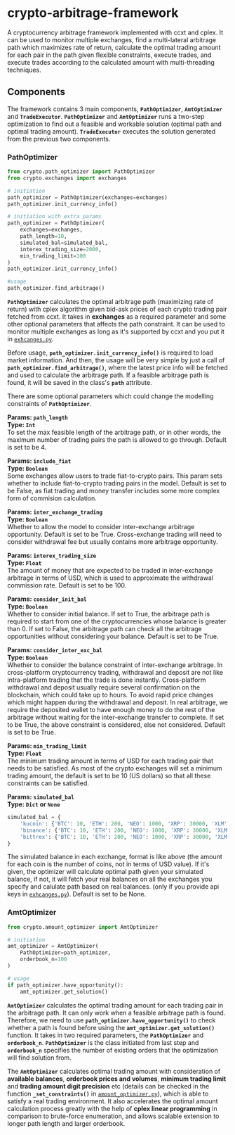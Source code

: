 # crypto-arbitrage-framework
A cryptocurrency arbitrage framework implemented with ccxt and cplex. It can be used to monitor multiple exchanges, find a multi-lateral arbitrage path which maximizes rate of return, calculate the optimal trading amount for each pair in the path given flexible constraints, execute trades, and execute trades according to the calculated amount with multi-threading techniques.

## Components
The framework contains 3 main components, **`PathOptimizer`**, **`AmtOptimizer`** and **`TradeExecutor`**. **`PathOptimizer`** and **`AmtOptimizer`** runs a two-step optimization to find out a feasible and workable solution (optimal path and optimal trading amount). 
**`TradeExecutor`** executes the solution generated from the previous two components.

### PathOptimizer
```python
from crypto.path_optimizer import PathOptimizer
from crypto.exchanges import exchanges

# initiation
path_optimizer = PathOptimizer(exchanges=exchanges)
path_optimizer.init_currency_info()

# initiation with extra params
path_optimizer = PathOptimizer(
    exchanges=exchanges,
    path_length=10,
    simulated_bal=simulated_bal,
    interex_trading_size=2000,
    min_trading_limit=100
)
path_optimizer.init_currency_info()

#usage
path_optimizer.find_arbitrage()
```
**`PathOptimizer`** calculates the optimal arbitrage path (maximizing rate of return) with cplex algorithm given bid-ask prices of each crypto trading pair fetched from ccxt. It takes in **exchanges** as a required parameter and some other optional parameters that affects the path constraint. It can be used to monitor multiple exchanges as long as it's supported by ccxt and you put it in [`exhcanges.py`](https://github.com/hzjken/crypto-arbitrage-framework/blob/master/crypto/exchanges.py).

Before usage, **`path_optimizer.init_currency_info()`** is required to load market information. And then, the usage will be very simple by just a call of **`path_optimizer.find_arbitrage()`**, where the latest price info will be fetched and used to calculate the arbitrage path. If a feasible arbitrage path is found, it will be saved in the class's **`path`** attribute.

There are some optional parameters which could change the modelling constraints of **`PathOptimizer`**.

**Params: `path_length`**<br> 
**Type: `Int`**<br>
To set the max feasible length of the arbitrage path, or in other words, the maximum number of trading pairs the path is allowed to go through. Default is set to be 4.

**Params: `include_fiat`**<br>
**Type: `Boolean`**<br>
Some exchanges allow users to trade fiat-to-crypto pairs. This param sets whether to include fiat-to-crypto trading pairs in the model. Default is set to be False, as fiat trading and money transfer includes some more complex form of commision calculation.

**Params: `inter_exchange_trading`**<br>
**Type: `Boolean`**<br>
Whether to allow the model to consider inter-exchange arbitrage opportunity. Default is set to be True. Cross-exchange trading will need to consider withdrawal fee but usually contains more arbitrage opportunity.

**Params: `interex_trading_size`**<br>
**Type: `Float`**<br>
The amount of money that are expected to be traded in inter-exchange arbitrage in terms of USD, which is used to approximate the withdrawal commission rate. Default is set to be 100.

**Params: `consider_init_bal`**<br>
**Type: `Boolean`**<br>
Whether to consider initial balance. If set to True, the arbitrage path is required to start from one of the cryptocurrencies whose balance is greater than 0. If set to False, the arbitrage path can check all the arbitrage opportunities without considering your balance. Default is set to be True.

**Params: `consider_inter_exc_bal`**<br>
**Type: `Boolean`**<br>
Whether to consider the balance constraint of inter-exchange arbitrage. In cross-platform cryptocurrency trading, withdrawal and deposit are not like intra-platform trading that the trade is done instantly. Cross-platform withdrawal and deposit usually require several confirmation on the blockchain, which could take up to hours. To avoid rapid price changes which might happen during the withdrawal and deposit. In real arbitrage, we require the deposited wallet to have enough money to do the rest of the arbitrage without waiting for the inter-exchange transfer to complete. If set to be True, the above constraint is considered, else not considered. Default is set to be True. 

**Params: `min_trading_limit`**<br>
**Type: `Float`**<br>
The minimum trading amount in terms of USD for each trading pair that needs to be satisfied. As most of the crypto exchanges will set a minimum trading amount, the default is set to be 10 (US dollars) so that all these constraints can be satisfied.
        
**Params: `simulated_bal`**<br>
**Type: `Dict` or `None`**<br>
```python
simulated_bal = {
    'kucoin': {'BTC': 10, 'ETH': 200, 'NEO': 1000, 'XRP': 30000, 'XLM': 80000},
    'binance': {'BTC': 10, 'ETH': 200, 'NEO': 1000, 'XRP': 30000, 'XLM': 80000},
    'bittrex': {'BTC': 10, 'ETH': 200, 'NEO': 1000, 'XRP': 30000, 'XLM': 80000},
}
```
The simulated balance in each exchange, format is like above (the amount for each coin is the number of coins, not in terms of USD value). If it's given, the optimizer will calculate optimal path given your simulated balance, if not, it will fetch your real balances on all the exchanges you specify and calulate path based on real balances. (only if you provide api keys in [`exhcanges.py`](https://github.com/hzjken/crypto-arbitrage-framework/blob/master/crypto/exchanges.py)). Default is set to be None.

### AmtOptimizer
```python
from crypto.amount_optimizer import AmtOptimizer

# initiation
amt_optimizer = AmtOptimizer(
    PathOptimizer=path_optimizer, 
    orderbook_n=100
)

# usage
if path_optimizer.have_opportunity():
    amt_optimizer.get_solution()
```
**`AmtOptimizer`** calculates the optimal trading amount for each trading pair in the arbitrage path. It can only work when a feasible arbitrage path is found. Therefore, we need to use **`path_optimizer.have_opportunity()`** to check whether a path is found before using the **`amt_optimizer.get_solution()`** function. It takes in two required parameters, the **`PathOptimizer`** and **`orderbook_n`**. **`PathOptimizer`** is the class initiated from last step and **`orderbook_n`** specifies the number of existing orders that the optimization will find solution from.

The **`AmtOptimizer`** calculates optimal trading amount with consideration of **available balances**, **orderbook prices and volumes**, **minimum trading limit** and **trading amount digit precision** etc (details can be checked in the function **`_set_constraints()`** in [`amount_optimizer.py`](https://github.com/hzjken/crypto-arbitrage-framework/blob/master/crypto/amount_optimizer.py)), which is able to satisfy a real trading environment. It also accelerates the optimal amount calculation process greatly with the help of **cplex linear programming** in comparison to brute-force enumeration, and allows scalable extension to longer path length and larger orderbook. 

